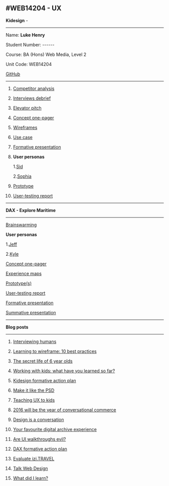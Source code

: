 #WEB14204 - UX
---
**Kidesign** -

---

Name: **Luke Henry**

Student Number: ------

Course: BA (Hons) Web Media, Level 2

Unit Code: WEB14204

[GitHub](https://github.com/Lukerexhenry/)

---

1. [Competitor analysis](https://docs.google.com/document/d/1ByEpB-6V5lgb7Mpc83-IxMarTCoeSpfWuVEN84-qVrw/edit?usp=sharing)

2. [Interviews debrief](https://docs.google.com/document/d/1gl-6bede5zxcEQJaJh5hAy-_BzVHfb2IoZHVLM-eUJo/edit?usp=sharing)

3. [Elevator pitch](https://docs.google.com/document/d/1C1pP6YoHxsGWK8auKS6k5-c00q5dk9q3eWnjllSH8bM/edit?usp=sharing)

4. [Concept one-pager](https://drive.google.com/folderview?id=0Bz54vlhNb4zPRFlsVzgzaW9IcVU&usp=sharing)

5. [Wireframes](https://drive.google.com/a/students.rave.ac.uk/folderview?id=0Bz54vlhNb4zPbmxBZ3d5UGdqZzg&usp=sharing)

6. [Use case](https://docs.google.com/document/d/1U07odbLPlvvRXMS7rbD69GCtZXxpAAVL-JMIWBoJiYY/edit?usp=sharing)

7. [Formative presentation](https://docs.google.com/presentation/d/1oui0paxUjnURv4hjJtQC_4nZZnyLJHH8WQP6B1g3r_8/edit#slide=id.p)

8. **User personas**

	1.[Sid](https://app.xtensio.com/folio/a5cbw100/263768)
	
	2.[Sophia](https://app.xtensio.com/folio/a5cbw100/264277)

9. [Prototype](https://drive.google.com/folderview?id=0Bz54vlhNb4zPT1FtMWlxWmNfdkE&usp=sharing)

10. [User-testing report](https://docs.google.com/document/d/1ByEpB-6V5lgb7Mpc83-IxMarTCoeSpfWuVEN84-qVrw/edit?usp=sharing)

---

**DAX - Explore Maritime**

---
[Brainswarming](https://github.com/RavensbourneWebMedia/UX-design/blob/2016/projects/dax/teams.md)

**User personas**

1.[Jeff](https://app.xtensio.com/folio/695b1svv)

2.[Kyle](https://app.xtensio.com/folio/vsovb7q2)

[Concept one-pager](https://drive.google.com/file/d/0B8FbXc-tTIoMOXBlS0MxdEFIVjg/view?usp=sharing)

[Experience maps](https://drive.google.com/file/d/0B8FbXc-tTIoMOXBlS0MxdEFIVjg/view?usp=sharing)

[Prototype(s)](https://drive.google.com/folderview?id=0Bz54vlhNb4zPdUZWMUxGOGpkWjA&usp=sharing)

[User-testing report](https://docs.google.com/document/d/1zYgEWC2eZ6i6FsQBA5HPHYImFgJuOfznVowfW6OFi_k/edit?usp=sharing)

[Formative presentation](https://docs.google.com/presentation/d/1sLPn44g-ojbzfeA7ZgmTq6lrYMgIAEDHdpx6pxh9EUc/edit#slide=id.p)

[Summative presentation](https://docs.google.com/presentation/d/1-qjllQuAiQmxxbyGpbjCgKtqnHw8wAokak7w62W5-IM/edit?usp=sharing)

---
**Blog posts** 

---

1. [Interviewing humans](http://www.fourthfloor.me/blogs/lhenry/2016/01/17/interviewing-humans/)

2. [Learning to wireframe: 10 best practices](http://www.fourthfloor.me/blogs/lhenry/2016/01/15/learning-to-wireframe-10-best-practices/)

3. [The secret life of 6 year olds](http://www.fourthfloor.me/blogs/lhenry/2016/01/22/the-secret-life-of-6-year-olds-unavailable/)

4. [Working with kids: what have you learned so far?](http://www.fourthfloor.me/blogs/lhenry/2016/02/26/teaching-ux-to-kids-working-with-kids/)

5. [Kidesign formative action plan](http://www.fourthfloor.me/blogs/lhenry/2016/02/05/kidesign-formative-action-plan/)

6. [Make it like the PSD](http://www.fourthfloor.me/blogs/lhenry/2016/02/19/make-it-like-the-psd/)


7. [Teaching UX to kids](http://www.fourthfloor.me/blogs/lhenry/2016/02/26/teaching-ux-to-kids-working-with-kids/)

8. [2016 will be the year of conversational commerce](http://www.fourthfloor.me/blogs/lhenry/2016/03/03/2016-will-be-the-year-of-conversational-commerce/)

9. [Design is a conversation](http://www.fourthfloor.me/blogs/lhenry/2016/04/15/design-is-a-conversation/)

10. [Your favourite digital archive experience](http://www.fourthfloor.me/blogs/lhenry/2016/04/22/your-favourite-digital-archive-experience/)

11. [Are UI walkthroughs evil?](http://www.fourthfloor.me/blogs/lhenry/2016/04/28/are-ui-walkthroughs-evil/)

12. [DAX formative action plan](http://www.fourthfloor.me/blogs/lhenry/2016/05/13/dax-formative-action-plan/)

13. [Evaluate izi.TRAVEL](http://www.fourthfloor.me/blogs/lhenry/2016/05/20/evaluate-izi-travel/)

14. [Talk Web Design](http://www.fourthfloor.me/blogs/lhenry/2016/06/03/talk-web-design/)

15. [What did I learn?](http://www.fourthfloor.me/blogs/lhenry/2016/05/26/learned/)
